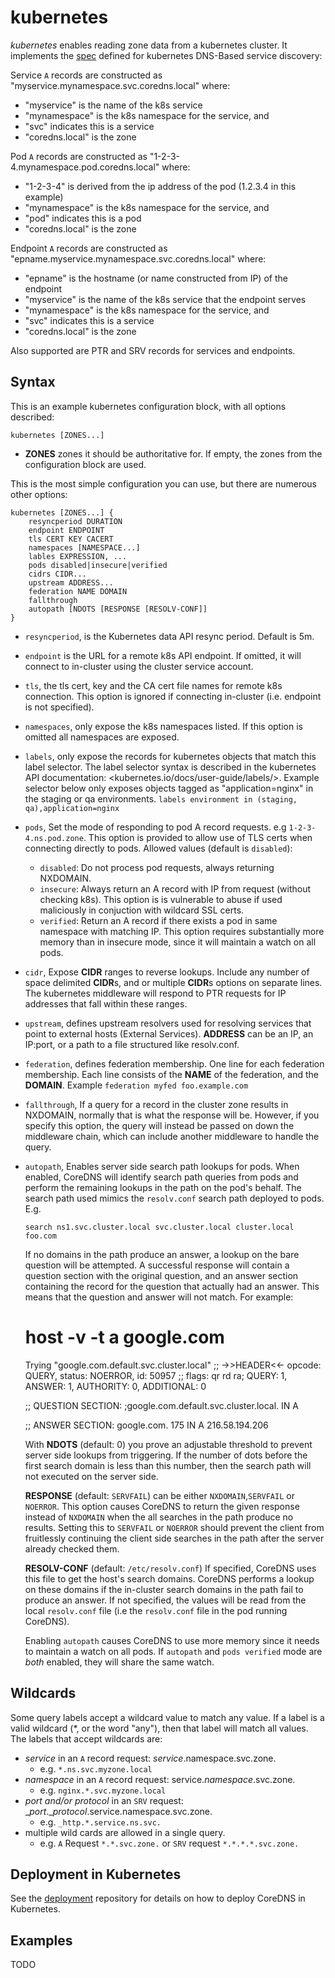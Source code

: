 # kubernetes

*kubernetes* enables reading zone data from a kubernetes cluster.
It implements the [spec](https://github.com/kubernetes/dns/blob/master/docs/specification.md)
defined for kubernetes DNS-Based service discovery:

Service `A` records are constructed as "myservice.mynamespace.svc.coredns.local" where:

* "myservice" is the name of the k8s service
* "mynamespace" is the k8s namespace for the service, and
* "svc" indicates this is a service
* "coredns.local" is the zone

Pod `A` records are constructed as "1-2-3-4.mynamespace.pod.coredns.local" where:

* "1-2-3-4" is derived from the ip address of the pod (1.2.3.4 in this example)
* "mynamespace" is the k8s namespace for the service, and
* "pod" indicates this is a pod
* "coredns.local" is the zone

Endpoint `A` records are constructed as "epname.myservice.mynamespace.svc.coredns.local" where:

* "epname" is the hostname (or name constructed from IP) of the endpoint
* "myservice" is the name of the k8s service that the endpoint serves
* "mynamespace" is the k8s namespace for the service, and
* "svc" indicates this is a service
* "coredns.local" is the zone

Also supported are PTR and SRV records for services and endpoints.

## Syntax

This is an example kubernetes configuration block, with all options described:

~~~
kubernetes [ZONES...]
~~~

* **ZONES** zones it should be authoritative for. If empty, the zones from the configuration block
    are used.

This is the most simple configuration you can use, but there are numerous other options:

~~~
kubernetes [ZONES...] {
	resyncperiod DURATION
	endpoint ENDPOINT
	tls CERT KEY CACERT
    namespaces [NAMESPACE...]
	lables EXPRESSION, ...
	pods disabled|insecure|verified
	cidrs CIDR...
	upstream ADDRESS...
    federation NAME DOMAIN
    fallthrough
	autopath [NDOTS [RESPONSE [RESOLV-CONF]]
}
~~~

* `resyncperiod`, is the Kubernetes data API resync period. Default is 5m.
* `endpoint` is the URL for a remote k8s API endpoint.
   If omitted, it will connect to in-cluster using the cluster service account.
* `tls`, the tls cert, key and the CA cert file names for remote k8s connection.
   This option is ignored if connecting in-cluster (i.e. endpoint is not
   specified).
* `namespaces`, only expose the k8s namespaces listed.  If this option is omitted
   all namespaces are exposed.
* `labels`, only expose the records for kubernetes objects that match this label selector. The label
  selector syntax is described in the kubernetes
  API documentation: <kubernetes.io/docs/user-guide/labels/>.
  Example selector below only exposes objects tagged as "application=nginx" in the staging or qa environments.
  `labels environment in (staging, qa),application=nginx`
* `pods`, Set the mode of responding to pod A record requests.
  e.g `1-2-3-4.ns.pod.zone`.  This option is provided to allow use of
  TLS certs when connecting directly to pods.
  Allowed values (default is `disabled`):
  * `disabled`: Do not process pod requests, always returning NXDOMAIN.
  * `insecure`: Always return an A record with IP from request (without
        checking k8s).  This option is is vulnerable to abuse if
        used maliciously in conjuction with wildcard SSL certs.
  * `verified`: Return an A record if there exists a pod in same
	 namespace with matching IP.  This option requires
	 substantially more memory than in insecure mode, since it
	 will maintain a watch on all pods.
* `cidr`, Expose **CIDR** ranges to reverse lookups. Include any number of space delimited **CIDR**s,
  and or multiple **CIDR**s options on separate lines.
  The kubernetes middleware will respond to PTR requests for IP addresses that fall within these ranges.
* `upstream`, defines upstream resolvers used for resolving services that point to
  external hosts (External Services). **ADDRESS** can be an IP, an IP:port, or
  a path to a file structured like resolv.conf.
* `federation`, defines federation membership.  One line for each federation membership.
  Each line consists of the **NAME** of the federation, and the **DOMAIN**.
  Example `federation myfed foo.example.com`
* `fallthrough`, If a query for a record in the cluster zone results in NXDOMAIN, normally that is
  what the response will be. However, if you specify this option, the query will instead be passed
  on down the middleware chain, which can include another middleware to handle the query.
* `autopath`, Enables server side search path lookups for pods.  When enabled, CoreDNS will identify
  search path queries from pods and perform the remaining lookups in the path on the pod's behalf. 
  The search path used mimics the `resolv.conf` search path deployed to pods. E.g.

   ~~~
   search ns1.svc.cluster.local svc.cluster.local cluster.local foo.com
   ~~~

  If no domains in the path produce an answer, a lookup on the bare question will be attempted.
  A successful response will contain a question section with the original question, and an answer
  section containing the record for the question that actually had an answer.  This means that the
  question and answer will not match. For example:

   # host -v -t a google.com
   Trying "google.com.default.svc.cluster.local"
   ;; ->>HEADER<<- opcode: QUERY, status: NOERROR, id: 50957
   ;; flags: qr rd ra; QUERY: 1, ANSWER: 1, AUTHORITY: 0, ADDITIONAL: 0

   ;; QUESTION SECTION:
   ;google.com.default.svc.cluster.local. IN A

   ;; ANSWER SECTION:
   google.com.		175	IN	A	216.58.194.206

   With **NDOTS** (default: 0) you prove an adjustable threshold to prevent server side lookups from
   triggering. If the number of dots before the first search domain is less than this number, then
   the search path will not executed on the server side.

   **RESPONSE** (default: `SERVFAIL`) can be either `NXDOMAIN`,`SERVFAIL` or `NOERROR`. This option
   causes CoreDNS to return the given response instead of `NXDOMAIN` when the all searches in the path
   produce no results. Setting this to `SERVFAIL` or `NOERROR` should prevent the client from
   fruitlessly continuing the client side searches in the path after the server already checked
   them.

   **RESOLV-CONF** (default: `/etc/resolv.conf`) If specified, CoreDNS uses this file to get the
   host's search domains. CoreDNS performs a lookup on these domains if the in-cluster search
   domains in the path fail to produce an answer. If not specified, the values will be read from the
   local `resolv.conf` file (i.e the `resolv.conf` file in the pod running CoreDNS).

   Enabling `autopath` causes CoreDNS to use more memory since it needs to
   maintain a watch on all pods. If `autopath` and `pods verified` mode are
   *both* enabled, they will share the same watch.

## Wildcards

Some query labels accept a wildcard value to match any value.
If a label is a valid wildcard (\*, or the word "any"), then that label will match
all values.  The labels that accept wildcards are:
* _service_ in an `A` record request: _service_.namespace.svc.zone.
   * e.g. `*.ns.svc.myzone.local`
* _namespace_ in an `A` record request: service._namespace_.svc.zone.
   * e.g. `nginx.*.svc.myzone.local`
* _port and/or protocol_ in an `SRV` request: __port_.__protocol_.service.namespace.svc.zone.
   * e.g. `_http.*.service.ns.svc.`
* multiple wild cards are allowed in a single query.
   * e.g. `A` Request `*.*.svc.zone.` or `SRV` request `*.*.*.*.svc.zone.`

## Deployment in Kubernetes

See the [deployment](https://github.com/coredns/deployment) repository for details on how
to deploy CoreDNS in Kubernetes.

## Examples

TODO
